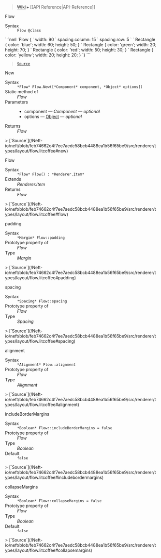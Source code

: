> [Wiki](Home) ▸ [[API Reference|API-Reference]]

Flow
<dl><dt>Syntax</dt><dd><code>Flow @class</code></dd></dl>
```nml
`Flow {
`   width: 90
`   spacing.column: 15
`   spacing.row: 5
`
`   Rectangle { color: 'blue'; width: 60; height: 50; }
`   Rectangle { color: 'green'; width: 20; height: 70; }
`   Rectangle { color: 'red'; width: 50; height: 30; }
`   Rectangle { color: 'yellow'; width: 20; height: 20; }
`}
```

> [`Source`](/Neft-io/neft/blob/feb74662c4f7ee7aedc58bcb4488ea1b56f65be9/src/renderer/types/layout/flow.litcoffee#flow)

New
<dl><dt>Syntax</dt><dd><code>&#x2A;Flow&#x2A; Flow.New([&#x2A;Component&#x2A; component, &#x2A;Object&#x2A; options])</code></dd><dt>Static method of</dt><dd><i>Flow</i></dd><dt>Parameters</dt><dd><ul><li>component — <i>Component</i> — <i>optional</i></li><li>options — <a href="/Neft-io/neft/wiki/Utils-API#isobject">Object</a> — <i>optional</i></li></ul></dd><dt>Returns</dt><dd><i>Flow</i></dd></dl>
> [`Source`](/Neft-io/neft/blob/feb74662c4f7ee7aedc58bcb4488ea1b56f65be9/src/renderer/types/layout/flow.litcoffee#new)

Flow
<dl><dt>Syntax</dt><dd><code>&#x2A;Flow&#x2A; Flow() : &#x2A;Renderer.Item&#x2A;</code></dd><dt>Extends</dt><dd><i>Renderer.Item</i></dd><dt>Returns</dt><dd><i>Flow</i></dd></dl>
> [`Source`](/Neft-io/neft/blob/feb74662c4f7ee7aedc58bcb4488ea1b56f65be9/src/renderer/types/layout/flow.litcoffee#flow)

padding
<dl><dt>Syntax</dt><dd><code>&#x2A;Margin&#x2A; Flow::padding</code></dd><dt>Prototype property of</dt><dd><i>Flow</i></dd><dt>Type</dt><dd><i>Margin</i></dd></dl>
> [`Source`](/Neft-io/neft/blob/feb74662c4f7ee7aedc58bcb4488ea1b56f65be9/src/renderer/types/layout/flow.litcoffee#padding)

spacing
<dl><dt>Syntax</dt><dd><code>&#x2A;Spacing&#x2A; Flow::spacing</code></dd><dt>Prototype property of</dt><dd><i>Flow</i></dd><dt>Type</dt><dd><i>Spacing</i></dd></dl>
> [`Source`](/Neft-io/neft/blob/feb74662c4f7ee7aedc58bcb4488ea1b56f65be9/src/renderer/types/layout/flow.litcoffee#spacing)

alignment
<dl><dt>Syntax</dt><dd><code>&#x2A;Alignment&#x2A; Flow::alignment</code></dd><dt>Prototype property of</dt><dd><i>Flow</i></dd><dt>Type</dt><dd><i>Alignment</i></dd></dl>
> [`Source`](/Neft-io/neft/blob/feb74662c4f7ee7aedc58bcb4488ea1b56f65be9/src/renderer/types/layout/flow.litcoffee#alignment)

includeBorderMargins
<dl><dt>Syntax</dt><dd><code>&#x2A;Boolean&#x2A; Flow::includeBorderMargins = false</code></dd><dt>Prototype property of</dt><dd><i>Flow</i></dd><dt>Type</dt><dd><i>Boolean</i></dd><dt>Default</dt><dd><code>false</code></dd></dl>
> [`Source`](/Neft-io/neft/blob/feb74662c4f7ee7aedc58bcb4488ea1b56f65be9/src/renderer/types/layout/flow.litcoffee#includebordermargins)

collapseMargins
<dl><dt>Syntax</dt><dd><code>&#x2A;Boolean&#x2A; Flow::collapseMargins = false</code></dd><dt>Prototype property of</dt><dd><i>Flow</i></dd><dt>Type</dt><dd><i>Boolean</i></dd><dt>Default</dt><dd><code>false</code></dd></dl>
> [`Source`](/Neft-io/neft/blob/feb74662c4f7ee7aedc58bcb4488ea1b56f65be9/src/renderer/types/layout/flow.litcoffee#collapsemargins)

